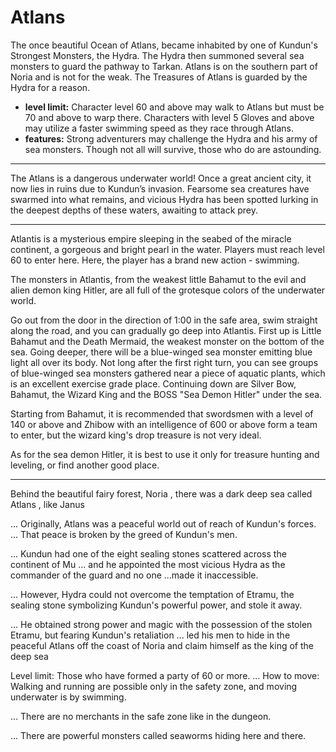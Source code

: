 # Atlans

The once beautiful Ocean of Atlans, became inhabited by one of Kundun's Strongest Monsters, the Hydra. The Hydra then summoned several sea monsters to guard the pathway to Tarkan. Atlans is on the southern part of Noria and is not for the weak. The Treasures of Atlans is guarded by the Hydra for a reason.

- **level limit:** Character level 60 and above may walk to Atlans but must be 70 and above to warp there. Characters with level 5 Gloves and above may utilize a faster swimming speed as they race through Atlans.
- **features:** Strong adventurers may challenge the Hydra and his army of sea monsters. Though not all will survive, those who do are astounding.

---

The Atlans is a dangerous underwater world! Once a great ancient city, it now lies in ruins due to Kundun’s invasion. Fearsome sea creatures have swarmed into what remains, and vicious Hydra has been spotted lurking in the deepest depths of these waters, awaiting to attack prey.

---

Atlantis is a mysterious empire sleeping in the seabed of the miracle continent, a gorgeous and bright pearl in the water. Players must reach level 60 to enter here. Here, the player has a brand new action - swimming.

The monsters in Atlantis, from the weakest little Bahamut to the evil and alien demon king Hitler, are all full of the grotesque colors of the underwater world.

Go out from the door in the direction of 1:00 in the safe area, swim straight along the road, and you can gradually go deep into Atlantis. First up is Little Bahamut and the Death Mermaid, the weakest monster on the bottom of the sea. Going deeper, there will be a blue-winged sea monster emitting blue light all over its body. Not long after the first right turn, you can see groups of blue-winged sea monsters gathered near a piece of aquatic plants, which is an excellent exercise grade place. Continuing down are Silver Bow, Bahamut, the Wizard King and the BOSS "Sea Demon Hitler" under the sea.

Starting from Bahamut, it is recommended that swordsmen with a level of 140 or above and Zhibow with an intelligence of 600 or above form a team to enter, but the wizard king's drop treasure is not very ideal.

As for the sea demon Hitler, it is best to use it only for treasure hunting and leveling, or find another good place.

---

Behind the beautiful fairy forest, Noria , there was a dark deep sea called Atlans
, like Janus

... Originally, Atlans was a peaceful world out of reach of Kundun's forces.
... That peace is broken by the greed of Kundun's men.

... Kundun had one of the eight sealing stones scattered across the continent of Mu
... and he appointed the most vicious Hydra as the commander of the guard and no one
...made it inaccessible.

... However, Hydra could not overcome the temptation of Etramu, the sealing stone symbolizing Kundun's powerful power, and
stole it away.

... He obtained strong power and magic with the possession of the stolen Etramu, but fearing Kundun's retaliation
... led his men to hide in the peaceful Atlans off the coast of Noria and claim himself as the king of the deep sea

Level limit: Those who have formed a party of 60 or more.
... How to move: Walking and running are possible only in the safety zone, and moving underwater is by swimming.

... There are no merchants in the safe zone like in the dungeon.

... There are powerful monsters called seaworms hiding here and there.
